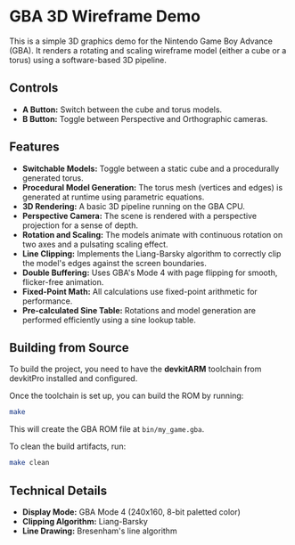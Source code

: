 # GBA 3D Wireframe Demo

This is a simple 3D graphics demo for the Nintendo Game Boy Advance (GBA). It renders a rotating and scaling wireframe model (either a cube or a torus) using a software-based 3D pipeline.

## Controls

- **A Button:** Switch between the cube and torus models.
- **B Button:** Toggle between Perspective and Orthographic cameras.

## Features

- **Switchable Models:** Toggle between a static cube and a procedurally generated torus.
- **Procedural Model Generation:** The torus mesh (vertices and edges) is generated at runtime using parametric equations.
- **3D Rendering:** A basic 3D pipeline running on the GBA CPU.
- **Perspective Camera:** The scene is rendered with a perspective projection for a sense of depth.
- **Rotation and Scaling:** The models animate with continuous rotation on two axes and a pulsating scaling effect.
- **Line Clipping:** Implements the Liang-Barsky algorithm to correctly clip the model's edges against the screen boundaries.
- **Double Buffering:** Uses GBA's Mode 4 with page flipping for smooth, flicker-free animation.
- **Fixed-Point Math:** All calculations use fixed-point arithmetic for performance.
- **Pre-calculated Sine Table:** Rotations and model generation are performed efficiently using a sine lookup table.

## Building from Source

To build the project, you need to have the **devkitARM** toolchain from devkitPro installed and configured.

Once the toolchain is set up, you can build the ROM by running:

```bash
make
```

This will create the GBA ROM file at `bin/my_game.gba`.

To clean the build artifacts, run:

```bash
make clean
```

## Technical Details

- **Display Mode:** GBA Mode 4 (240x160, 8-bit paletted color)
- **Clipping Algorithm:** Liang-Barsky
- **Line Drawing:** Bresenham's line algorithm
